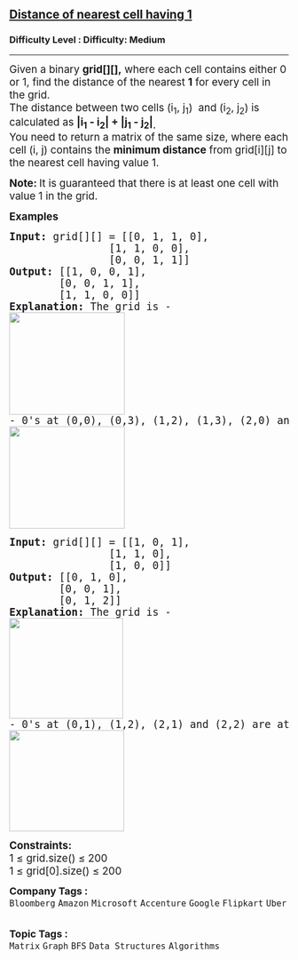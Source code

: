 <h2><a href="https://www.geeksforgeeks.org/problems/distance-of-nearest-cell-having-1-1587115620/1?_gl=1*1mvhfo0*_up*MQ..*_gs*MQ..&gclid=CjwKCAjw--K_BhB5EiwAuwYoylK5XzDwQqyzmbeNyd6lbwEki04LPSPJ3QfSMrU-U2MbFA0DRoegrBoCPiYQAvD_BwE&gbraid=0AAAAAC9yBkDs_DoJKxMS1sI6NNYmbwb_h">Distance of nearest cell having 1</a></h2><h3>Difficulty Level : Difficulty: Medium</h3><hr><div class="problems_problem_content__Xm_eO"><p><span style="font-size: 14pt;">Given a binary <strong>grid[][],</strong>&nbsp;where each cell contains either 0 or 1, find the distance of the nearest <strong>1</strong>&nbsp;for every cell in the grid.<br>The distance between two cells (i<sub>1</sub>, j<sub>1</sub>)&nbsp; and (i<sub>2</sub>, j<sub>2</sub>) is calculated as <strong>|i<sub>1</sub> - i<sub>2</sub>| + |j<sub>1</sub> - j<sub>2</sub>|<sub>.</sub></strong>&nbsp;<br></span><span style="font-size: 14pt;">You need to return a matrix of the same size, where each cell (i, j) contains the <strong>minimum distance</strong> from grid[i][j] to the nearest cell having value 1.</span></p>
<p><strong><span style="font-size: 14pt;">Note:&nbsp;</span></strong><span style="font-size: 14pt;">It is guaranteed that there is at least one cell with value 1 in the grid.</span></p>
<p><span style="font-size: 14pt;"><strong>Examples</strong></span></p>
<pre><span style="font-size: 14pt;"><strong>Input: </strong>grid[][] = [[0, 1, 1, 0], <br>                [1, 1, 0, 0], <br>                [0, 0, 1, 1]]
<strong>Output: </strong>[[1, 0, 0, 1], <br>        [0, 0, 1, 1], <br>        [1, 1, 0, 0]]
<strong>Explanation: </strong>The grid is -<br><img src="https://media.geeksforgeeks.org/img-practice/prod/addEditProblem/913655/Web/Other/blobid0_1761546366.webp" width="208" height="184">
- 0's at (0,0), (0,3), (1,2), (1,3), (2,0) and (2,1) are at a distance of 1 from 1's at (0,1), (0,2), (0,2), (2,3), (1,0) and (1,1) respectively.
<img src="https://media.geeksforgeeks.org/img-practice/prod/addEditProblem/701275/Web/Other/blobid0_1745302650.jpg" width="208" height="184"></span></pre>
<pre><span style="font-size: 14pt;"><strong>Input: </strong>grid[][] = [[1, 0, 1], <br>                [1, 1, 0], <br>                [1, 0, 0]]
<strong>Output: </strong>[[0, 1, 0], <br>        [0, 0, 1], <br>        [0, 1, 2]]
<strong>Explanation: </strong>The grid is -<br><img src="https://media.geeksforgeeks.org/img-practice/prod/addEditProblem/913655/Web/Other/blobid1_1761546409.webp" width="205" height="181">
- 0's at (0,1), (1,2), (2,1) and (2,2) are at a  distance of 1, 1, 1 and 2 from 1's at (0,0), (0,2), (2,0) and (1,1) respectively.
<img src="https://media.geeksforgeeks.org/img-practice/prod/addEditProblem/701275/Web/Other/blobid1_1745302675.jpg" width="207" height="182"></span></pre>
<p><span style="font-size: 14pt;"><strong>Constraints:</strong><br>1 ≤ grid.size() ≤ 200<br>1 ≤ grid[0].size() ≤ 200</span></p></div><p><span style=font-size:18px><strong>Company Tags : </strong><br><code>Bloomberg</code>&nbsp;<code>Amazon</code>&nbsp;<code>Microsoft</code>&nbsp;<code>Accenture</code>&nbsp;<code>Google</code>&nbsp;<code>Flipkart</code>&nbsp;<code>Uber</code>&nbsp;<br><p><span style=font-size:18px><strong>Topic Tags : </strong><br><code>Matrix</code>&nbsp;<code>Graph</code>&nbsp;<code>BFS</code>&nbsp;<code>Data Structures</code>&nbsp;<code>Algorithms</code>&nbsp;